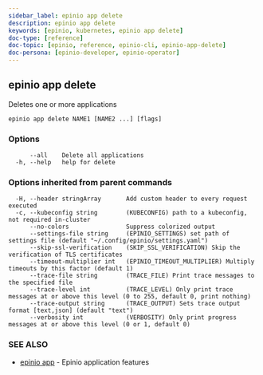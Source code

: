 ```yaml
---
sidebar_label: epinio app delete
description: epinio app delete
keywords: [epinio, kubernetes, epinio app delete]
doc-type: [reference]
doc-topic: [epinio, reference, epinio-cli, epinio-app-delete]
doc-persona: [epinio-developer, epinio-operator]
---
```

## epinio app delete

Deletes one or more applications

```
epinio app delete NAME1 [NAME2 ...] [flags]
```

### Options

```
      --all    Delete all applications
  -h, --help   help for delete
```

### Options inherited from parent commands

```
  -H, --header stringArray       Add custom header to every request executed
  -c, --kubeconfig string        (KUBECONFIG) path to a kubeconfig, not required in-cluster
      --no-colors                Suppress colorized output
      --settings-file string     (EPINIO_SETTINGS) set path of settings file (default "~/.config/epinio/settings.yaml")
      --skip-ssl-verification    (SKIP_SSL_VERIFICATION) Skip the verification of TLS certificates
      --timeout-multiplier int   (EPINIO_TIMEOUT_MULTIPLIER) Multiply timeouts by this factor (default 1)
      --trace-file string        (TRACE_FILE) Print trace messages to the specified file
      --trace-level int          (TRACE_LEVEL) Only print trace messages at or above this level (0 to 255, default 0, print nothing)
      --trace-output string      (TRACE_OUTPUT) Sets trace output format [text,json] (default "text")
      --verbosity int            (VERBOSITY) Only print progress messages at or above this level (0 or 1, default 0)
```

### SEE ALSO

* [epinio app](./epinio_app.md)	 - Epinio application features

